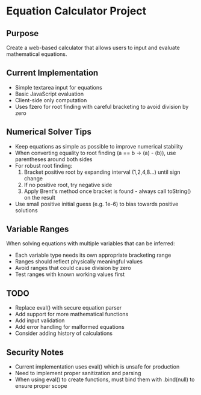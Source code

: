# Equation Calculator Project

## Purpose
Create a web-based calculator that allows users to input and evaluate mathematical equations.

## Current Implementation
- Simple textarea input for equations
- Basic JavaScript evaluation
- Client-side only computation
- Uses fzero for root finding with careful bracketing to avoid division by zero

## Numerical Solver Tips
- Keep equations as simple as possible to improve numerical stability
- When converting equality to root finding (a == b → (a) - (b)), use parentheses around both sides
- For robust root finding:
  1. Bracket positive root by expanding interval (1,2,4,8...) until sign change
  2. If no positive root, try negative side
  3. Apply Brent's method once bracket is found - always call toString() on the result
- Use small positive initial guess (e.g. 1e-6) to bias towards positive solutions

## Variable Ranges
When solving equations with multiple variables that can be inferred:
- Each variable type needs its own appropriate bracketing range
- Ranges should reflect physically meaningful values
- Avoid ranges that could cause division by zero
- Test ranges with known working values first

## TODO
- Replace eval() with secure equation parser
- Add support for more mathematical functions
- Add input validation
- Add error handling for malformed equations
- Consider adding history of calculations

## Security Notes
- Current implementation uses eval() which is unsafe for production
- Need to implement proper sanitization and parsing
- When using eval() to create functions, must bind them with .bind(null) to ensure proper scope
